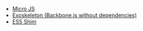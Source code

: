 * <a href="http://microjs.com" target="_blank">Micro JS</a>
* <a href="http://exosjs.com/" target="_blank">Exoskeleton (Backbone.js without dependencies)</a>
* <a href="https://github.com/es-shims/es5-shim" target="_blank">ES5 Shim</a>
